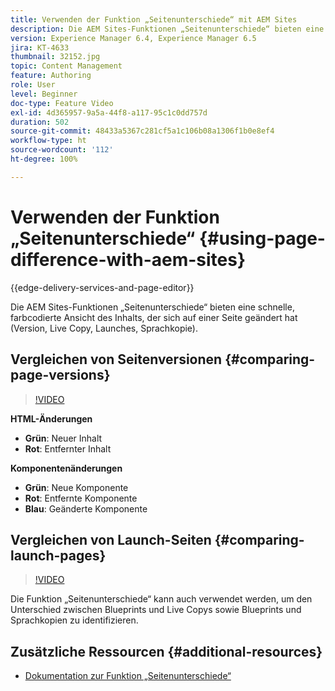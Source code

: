 ```yaml
---
title: Verwenden der Funktion „Seitenunterschiede“ mit AEM Sites
description: Die AEM Sites-Funktionen „Seitenunterschiede“ bieten eine schnelle, farbcodierte Ansicht des Inhalts, der sich auf einer Seite geändert hat (Version, Live Copy, Launches, Sprachkopie).
version: Experience Manager 6.4, Experience Manager 6.5
jira: KT-4633
thumbnail: 32152.jpg
topic: Content Management
feature: Authoring
role: User
level: Beginner
doc-type: Feature Video
exl-id: 4d365957-9a5a-44f8-a117-95c1c0dd757d
duration: 502
source-git-commit: 48433a5367c281cf5a1c106b08a1306f1b0e8ef4
workflow-type: ht
source-wordcount: '112'
ht-degree: 100%

---
```


# Verwenden der Funktion „Seitenunterschiede“ {#using-page-difference-with-aem-sites}

{{edge-delivery-services-and-page-editor}}

Die AEM Sites-Funktionen „Seitenunterschiede“ bieten eine schnelle, farbcodierte Ansicht des Inhalts, der sich auf einer Seite geändert hat (Version, Live Copy, Launches, Sprachkopie).

## Vergleichen von Seitenversionen {#comparing-page-versions}

>[!VIDEO](https://video.tv.adobe.com/v/36790?quality=12&learn=on&captions=ger)

**HTML-Änderungen**

* **Grün**: Neuer Inhalt
* **Rot**: Entfernter Inhalt

**Komponentenänderungen**

* **Grün**: Neue Komponente
* **Rot**: Entfernte Komponente
* **Blau**: Geänderte Komponente

## Vergleichen von Launch-Seiten {#comparing-launch-pages}

>[!VIDEO](https://video.tv.adobe.com/v/17746?quality=12&learn=on)

Die Funktion „Seitenunterschiede“ kann auch verwendet werden, um den Unterschied zwischen Blueprints und Live Copys sowie Blueprints und Sprachkopien zu identifizieren.

## Zusätzliche Ressourcen {#additional-resources}

* [Dokumentation zur Funktion „Seitenunterschiede“](https://experienceleague.adobe.com/docs/experience-manager-65/authoring/siteandpage/page-diff.html?lang=de)

